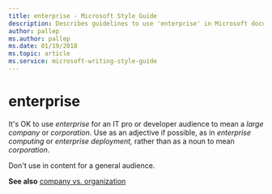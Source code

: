 ```yaml
---
title: enterprise - Microsoft Style Guide
description: Describes guidelines to use 'enterprise' in Microsoft documents. Don't use in content for a general audience.
author: pallep
ms.author: pallep
ms.date: 01/19/2018
ms.topic: article
ms.service: microsoft-writing-style-guide
---
```


# enterprise

It's OK to use *enterprise* for an IT pro or developer audience to mean a *large company* or *corporation*. Use as an adjective if possible, as in *enterprise computing* or *enterprise deployment,* rather than as a noun to mean *corporation*.

Don't use in content for a general audience.  

**See also** [company vs. organization](~/a-z-word-list-term-collections/c/company-vs-organization.md)
